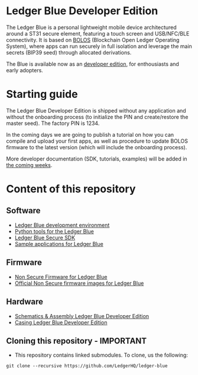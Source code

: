 # Ledger Blue Developer Edition

The Ledger Blue is a personal lightweight mobile device architectured around a ST31 secure element, featuring a touch screen and USB/NFC/BLE connectivity.
It is based on [BOLOS](https://medium.com/@Ledger/introducing-bolos-blockchain-open-ledger-operating-system-b9893d09f333) (Blockchain Open Ledger Operating System), where apps can run securely in full isolation and leverage the main secrets (BIP39 seed) through allocated derivations.

The Blue is available now as an [developer edition](https://www.ledgerwallet.com/products/9-ledger-blue), for enthousiasts and early adopters.

# Starting guide

The Ledger Blue Developer Edition is shipped without any application and without the onboarding process (to initialize the PIN and create/restore the master seed). The factory PIN is 1234.

In the coming days we are going to publish a tutorial on how you can compile and upload your first apps, as well as procedure to update BOLOS firmware to the latest version (which will include the onboarding process).

More developer documentation (SDK, tutorials, examples) will be added in [the coming weeks](https://github.com/LedgerHQ/ledger-blue/blob/master/TODO.md).

# Content of this repository

## Software
* [Ledger Blue development environment](https://github.com/LedgerHQ/blue-devenv/tree/master)
* [Python tools for the Ledger Blue](https://github.com/LedgerHQ/blue-loader-python/tree/master)
* [Ledger Blue Secure SDK](https://github.com/LedgerHQ/blue-secure-sdk/tree/master)
* [Sample applications for Ledger Blue](https://github.com/LedgerHQ/blue-sample-apps/tree/master)

## Firmware
* [Non Secure Firmware for Ledger Blue](https://github.com/LedgerHQ/blue-nonsecure-firmware/tree/master)
* [Official Non Secure firmware images for Ledger Blue](https://github.com/LedgerHQ/blue-nonsecure-firmware-releases/tree/master)

## Hardware
* [Schematics & Assembly Ledger Blue Developer Edition](https://github.com/LedgerHQ/blue-schematics/tree/master)
* [Casing Ledger Blue Developer Edition](https://github.com/LedgerHQ/blue-casing/tree/master)

## Cloning this repository - IMPORTANT

* This repository contains linked submodules. To clone, us the following:

`git clone --recursive https://github.com/LedgerHQ/ledger-blue`
